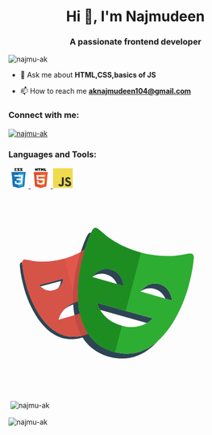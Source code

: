 <h1 align="center">Hi 👋, I'm Najmudeen</h1>
<h3 align="center">A passionate frontend developer</h3>    


<p align="left"> <img src="https://komarev.com/ghpvc/?username=najmu-ak&label=Profile%20views&color=0e75b6&style=flat" alt="najmu-ak" /> </p>

- 💬 Ask me about **HTML,CSS,basics of JS**

- 📫 How to reach me **aknajmudeen104@gmail.com**

<h3 align="left">Connect with me:</h3>
<p align="left">
<a href="https://www.linkedin.com/in/mohamed-ali-najmudeen/" target="blank"><img align="center" src="https://raw.githubusercontent.com/rahuldkjain/github-profile-readme-generator/master/src/images/icons/Social/linked-in-alt.svg" alt="najmu-ak" height="30" width="40" /></a>
</p>

<h3 align="left">Languages and Tools:</h3>
<p align="left"> 
<a href="https://www.w3schools.com/css/" target="_blank" rel="noreferrer"> 
  <img src="https://raw.githubusercontent.com/devicons/devicon/master/icons/css3/css3-original-wordmark.svg" alt="css3" width="40" height="40"/>
</a>
<a href="https://www.w3.org/html/" target="_blank" rel="noreferrer">
  <img src="https://raw.githubusercontent.com/devicons/devicon/master/icons/html5/html5-original-wordmark.svg" alt="html5" width="40" height="40"/>
</a>
<a href="https://developer.mozilla.org/en-US/docs/Web/JavaScript" target="_blank" rel="noreferrer"> 
<img src="https://raw.githubusercontent.com/devicons/devicon/master/icons/javascript/javascript-original.svg" alt="javascript" width="40" height="40"/> </a>
 <a href="https://playwright.dev/docs/intro" target="_blank" rel="noreferrer"> 
<svg width="400" height="400" viewBox="0 0 400 400" fill="none" xmlns="http://www.w3.org/2000/svg">
<path d="M136.444 221.556C123.558 225.213 115.104 231.625 109.535 238.032C114.869 233.364 122.014 229.08 131.652 226.348C141.51 223.554 149.92 223.574 156.869 224.915V219.481C150.941 218.939 144.145 219.371 136.444 221.556ZM108.946 175.876L61.0895 188.484C61.0895 188.484 61.9617 189.716 63.5767 191.36L104.153 180.668C104.153 180.668 103.578 188.077 98.5847 194.705C108.03 187.559 108.946 175.876 108.946 175.876ZM149.005 288.347C81.6582 306.486 46.0272 228.438 35.2396 187.928C30.2556 169.229 28.0799 155.067 27.5 145.928C27.4377 144.979 27.4665 144.179 27.5336 143.446C24.04 143.657 22.3674 145.473 22.7077 150.721C23.2876 159.855 25.4633 174.016 30.4473 192.721C41.2301 233.225 76.8659 311.273 144.213 293.134C158.872 289.185 169.885 281.992 178.152 272.81C170.532 279.692 160.995 285.112 149.005 288.347ZM161.661 128.11V132.903H188.077C187.535 131.206 186.989 129.677 186.447 128.11H161.661Z" fill="#2D4552"/>
<path d="M193.981 167.584C205.861 170.958 212.144 179.287 215.465 186.658L228.711 190.42C228.711 190.42 226.904 164.623 203.57 157.995C181.741 151.793 168.308 170.124 166.674 172.496C173.024 167.972 182.297 164.268 193.981 167.584ZM299.422 186.777C277.573 180.547 264.145 198.916 262.535 201.255C268.89 196.736 278.158 193.031 289.837 196.362C301.698 199.741 307.976 208.06 311.307 215.436L324.572 219.212C324.572 219.212 322.736 193.41 299.422 186.777ZM286.262 254.795L176.072 223.99C176.072 223.99 177.265 230.038 181.842 237.869L274.617 263.805C282.255 259.386 286.262 254.795 286.262 254.795ZM209.867 321.102C122.618 297.71 133.166 186.543 147.284 133.865C153.097 112.156 159.073 96.0203 164.029 85.204C161.072 84.5953 158.623 86.1529 156.203 91.0746C150.941 101.747 144.212 119.124 137.7 143.45C123.586 196.127 113.038 307.29 200.283 330.682C241.406 341.699 273.442 324.955 297.323 298.659C274.655 319.19 245.714 330.701 209.867 321.102Z" fill="#2D4552"/>
<path d="M161.661 262.296V239.863L99.3324 257.537C99.3324 257.537 103.938 230.777 136.444 221.556C146.302 218.762 154.713 218.781 161.661 220.123V128.11H192.869C189.471 117.61 186.184 109.526 183.423 103.909C178.856 94.612 174.174 100.775 163.545 109.665C156.059 115.919 137.139 129.261 108.668 136.933C80.1966 144.61 57.179 142.574 47.5752 140.911C33.9601 138.562 26.8387 135.572 27.5049 145.928C28.0847 155.062 30.2605 169.224 35.2445 187.928C46.0272 228.433 81.663 306.481 149.01 288.342C166.602 283.602 179.019 274.233 187.626 262.291H161.661V262.296ZM61.0848 188.484L108.946 175.876C108.946 175.876 107.551 194.288 89.6087 199.018C71.6614 203.743 61.0848 188.484 61.0848 188.484Z" fill="#E2574C"/>
<path d="M341.786 129.174C329.345 131.355 299.498 134.072 262.612 124.185C225.716 114.304 201.236 97.0224 191.537 88.8994C177.788 77.3834 171.74 69.3802 165.788 81.4857C160.526 92.163 153.797 109.54 147.284 133.866C133.171 186.543 122.623 297.706 209.867 321.098C297.093 344.47 343.53 242.92 357.644 190.238C364.157 165.917 367.013 147.5 367.799 135.625C368.695 122.173 359.455 126.078 341.786 129.174ZM166.497 172.756C166.497 172.756 180.246 151.372 203.565 158C226.899 164.628 228.706 190.425 228.706 190.425L166.497 172.756ZM223.42 268.713C182.403 256.698 176.077 223.99 176.077 223.99L286.262 254.796C286.262 254.791 264.021 280.578 223.42 268.713ZM262.377 201.495C262.377 201.495 276.107 180.126 299.422 186.773C322.736 193.411 324.572 219.208 324.572 219.208L262.377 201.495Z" fill="#2EAD33"/>
<path d="M139.88 246.04L99.3324 257.532C99.3324 257.532 103.737 232.44 133.607 222.496L110.647 136.33L108.663 136.933C80.1918 144.611 57.1742 142.574 47.5704 140.911C33.9554 138.563 26.834 135.572 27.5001 145.929C28.08 155.063 30.2557 169.224 35.2397 187.929C46.0225 228.433 81.6583 306.481 149.005 288.342L150.989 287.719L139.88 246.04ZM61.0848 188.485L108.946 175.876C108.946 175.876 107.551 194.288 89.6087 199.018C71.6615 203.743 61.0848 188.485 61.0848 188.485Z" fill="#D65348"/>
<path d="M225.27 269.163L223.415 268.712C182.398 256.698 176.072 223.99 176.072 223.99L232.89 239.872L262.971 124.281L262.607 124.185C225.711 114.304 201.232 97.0224 191.532 88.8994C177.783 77.3834 171.735 69.3802 165.783 81.4857C160.526 92.163 153.797 109.54 147.284 133.866C133.171 186.543 122.623 297.706 209.867 321.097L211.655 321.5L225.27 269.163ZM166.497 172.756C166.497 172.756 180.246 151.372 203.565 158C226.899 164.628 228.706 190.425 228.706 190.425L166.497 172.756Z" fill="#1D8D22"/>
<path d="M141.946 245.451L131.072 248.537C133.641 263.019 138.169 276.917 145.276 289.195C146.513 288.922 147.74 288.687 149 288.342C152.302 287.451 155.364 286.348 158.312 285.145C150.371 273.361 145.118 259.789 141.946 245.451ZM137.7 143.451C132.112 164.307 127.113 194.326 128.489 224.436C130.952 223.367 133.554 222.371 136.444 221.551L138.457 221.101C136.003 188.939 141.308 156.165 147.284 133.866C148.799 128.225 150.318 122.978 151.832 118.085C149.393 119.637 146.767 121.228 143.776 122.867C141.759 129.093 139.722 135.898 137.7 143.451Z" fill="#C04B41"/>
</svg> </a>
  </p>

<p>&nbsp;<img align="center" src="https://github-readme-stats.vercel.app/api?username=najmu-ak&show_icons=true&locale=en" alt="najmu-ak" /></p>

<p><img align="center" src="https://github-readme-streak-stats.herokuapp.com/?user=najmu-ak&" alt="najmu-ak" /></p>
